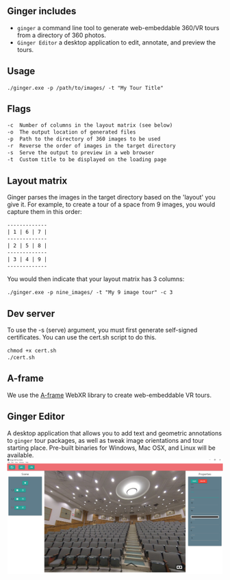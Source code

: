 ## Ginger includes
- ```ginger``` a command line tool to generate web-embeddable 360/VR tours from a directory of 360 photos. 
- ```Ginger Editor``` a desktop application to edit, annotate, and preview the tours. 

## Usage
```
./ginger.exe -p /path/to/images/ -t "My Tour Title"
```
## Flags
```
-c  Number of columns in the layout matrix (see below)
-o  The output location of generated files
-p  Path to the directory of 360 images to be used
-r  Reverse the order of images in the target directory
-s  Serve the output to preview in a web browser
-t  Custom title to be displayed on the loading page
```

## Layout matrix
Ginger parses the images in the target directory based on the 'layout' you give it. 
For example, to create a tour of a space from 9 images, you would capture them in this order:

```
-------------
| 1 | 6 | 7 |
-------------
| 2 | 5 | 8 |
-------------
| 3 | 4 | 9 |
-------------
```
You would then indicate that your layout matrix has 3 columns: 
```
./ginger.exe -p nine_images/ -t "My 9 image tour" -c 3
```

## Dev server
To use the -s (serve) argument, you must first generate self-signed certificates. You can use the cert.sh script to do this. 
```
chmod +x cert.sh
./cert.sh
```

## A-frame
We use the [A-frame](https://github.com/aframevr/aframe) WebXR library to create web-embeddable VR tours.

## Ginger Editor
A desktop application that allows you to add text and geometric annotations to ```ginger``` tour packages, as well as tweak image orientations and tour starting place. Pre-built binaries for Windows, Mac OSX, and Linux will be available. 
![editor_window](./editor_window.png)